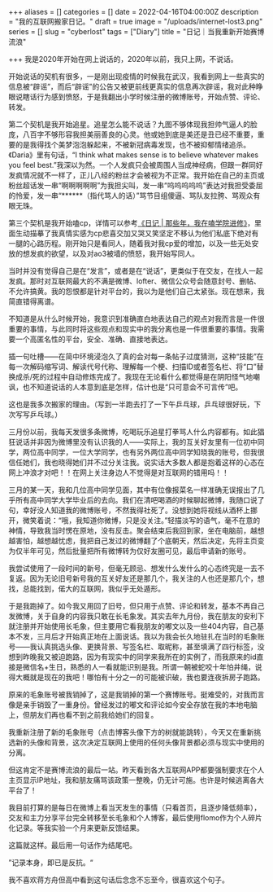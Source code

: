 +++
aliases = []
categories = []
date = 2022-04-16T04:00:00Z
description = "我的互联网搬家日记。"
draft = true
image = "/uploads/internet-lost3.png"
series = []
slug = "cyberlost"
tags = ["Diary"]
title = "日记｜当我重新开始赛博流浪"

+++
我是2020年开始在网上说话的，2020年以前，我只上网，不说话。

开始说话的契机有很多，一是刚出现疫情的时候我在武汉，我看到网上一些真实的信息被“辟谣”，而后“辟谣”的公告又被更前线更真实的信息再次辟谣，我对此种睁眼说瞎话行为感到愤怒，于是我翻出小学时候注册的微博账号，开始点赞、评论、转发。

第二个契机是我开始追星。追星怎么能不说话？九图不够体现我担帅气逼人的脸庞，八百字不够形容我担美丽善良的心灵。他或她到底是美还是丑已经不重要，重要的是我得找个美梦泡泡躲起来，不被新冠病毒发现，也不被抑郁情绪追杀。《Daria》里有句话，“I think what makes sense is to believe whatever makes you feel best.”我深以为然。一个人发疯只会被周围人当成神经病，但跟一群同好发疯情况就不一样了，正儿八经的粉丝才会被视为不正常。我开始在自己的主页或粉丝超话发一串“啊啊啊啊啊”为我担尖叫，发一串“呜呜呜呜呜”表达对我担受委屈的怜爱，发一串“******（指代骂人的话）”骂节目组傻逼、骂队友拉胯、骂观众有眼无珠。

第三个契机是我开始嗑cp，详情可以参考[《日记 | 那些年，我在嗑学院进修》](https://hugo-missingid.vercel.app/p/couple/)，里面生动描摹了我真情实感为cp悲喜交加又哭又笑坚定不移认为他们私底下绝对有一腿的心路历程。刚开始只是看同人，随着我对我cp爱的增加，以及一些无处安放的想发疯的欲望，以及对ao3被墙的愤怒，我开始写同人。

当时并没有觉得自己是在“发言”，或者是在“说话”，更类似于在交友，在找人一起发疯。那时对互联网最大的不满是微博、lofter、微信公众号会随意封号、删帖、不允许搞黄。我的怨恨都是针对平台的，我以为是他们自己太紧张。现在想来，我简直错得离谱。

不知道是从什么时候开始，我意识到准确直白地表达自己的观点对我而言是一件很重要的事情，与此同时将这些观点和现实中的我分离也是一件很重要的事情。我需要一个高匿名性的平台，安全、准确、直接地表达。

插一句吐槽——在简中环境浸泡久了真的会对每一条帖子过度猜测，这种“技能”在每一次解码缩写词、解读代号代称、理解每一个梗、扫描ID或者签名栏、将“口”替换成杀/死的过程中自动修炼完成了。我现在无论看什么都觉得是在阴阳怪气地嘲讽，也不知道说话的人本意到底是怎样，估计也是“只可意会不可言传”吧。

这也是我多次搬家的理由。（写到一半跑去打了一下午乒乓球，乒乓球很好玩，下次写写乒乓球。）

三月份以前，我每天发很多条微博，吃喝玩乐追星打拳骂人什么内容都有。如此猖狂说话并非因为微博里没有认识我的人——实际上，我的互关好友里有一位初中同学，两位高中同学，一位大学同学，也有另外两位高中同学知晓我的账号，但我很信任她们，我也晓得她们并不过分关注我。说实话大多数人都是抱着这样的心态在网上冲浪才对吧！！在网上关注身边人不觉得是对互联网的错用吗！！

三月的某一天，我和几位高中同学见面，其中有位像报菜名一样准确无误报出了几乎所有高中同学大学毕业后的去向。我们在清吧喝酒的时候聊起微博，我随口说了句，幸好没人知道我的微博账号，不然我得社死了。没想到她将视线从酒杯上挪开，微笑着说：“哦，我知道你微博，只是没关注。”轻描淡写的语气，毫不在意的神情，导致我当时愣在原地，没有反击。聚会结束后我回到家，坐在电脑前，越想越害怕，越想越忧虑，我把自己发过的微博翻了个底朝天，然后决定，先将主页变为仅半年可见，然后批量把所有微博转为仅好友圈可见，最后申请新的账号。

我尝试使用了一段时间的新号，但毫无顾忌、想发什么发什么的心态终究是一去不复返。因为无论旧号新号我的互关好友还是那几个，我关注的人也还是那几个，想找，总能找到，偌大的互联网，我似乎无处遁形。

于是我跑掉了。如今我又用回了旧号，但只用于点赞、评论和转发，基本不再自己发微博，关于自身的内容我只敢在长毛象发。其实去年九月份，我在朋友的安利下就注册并开始使用长毛象，但主要用它看我朋友的嘟文以及一些404内容，自己基本不发，三月后才开始真正地在上面说话。我以为我会长久地驻扎在当时的毛象账号——我认真挑选头像、更换背景、写签名栏、取昵称，甚至填满了四行标签，没想到昨晚我又被迫跑路，因为有现实中的同学来我所在的实例了，而我原来的id直接是微信名+生日，熟悉的人一看就能识别是我。所谓一朝被蛇咬十年怕井绳，说得大概就是现在的我吧！哪怕有十分之一的可能被识破，我也要连夜拆房子跑路。

原来的毛象账号被我销掉了，这是我销掉的第一个赛博账号。挺难受的，对我而言像是亲手销毁了一重身份。曾经发过的嘟文和评论如今安全存放在我的本地电脑上，但朋友们再也看不到之前我给她们的回复。

我重新注册了新的毛象账号（点击博客头像下方的树就能跳转），今天又在重新挑选新的头像和背景，这次决定互联网上使用的任何头像背景都必须与现实中使用的分离。

但这肯定不是赛博流浪的最后一站。昨天看到各大互联网APP都要强制要求在个人主页显示IP地址，我和朋友痛骂该政策一整晚，仍无计可施。也许是时候逃离各大平台了！

我目前打算的是每日在微博上看当天发生的事情（只看首页，且逐步降低频率），交友和主力分享平台完全转移至长毛象和个人博客，最后使用flomo作为个人碎片化记录。等我实验一个月来更新反馈结果。

这篇就这样。最后用一句话作为结尾吧。

”记录本身，即已是反抗。“

我不喜欢蒋方舟但高中看到这句话后念念不忘至今，很喜欢这个句子。